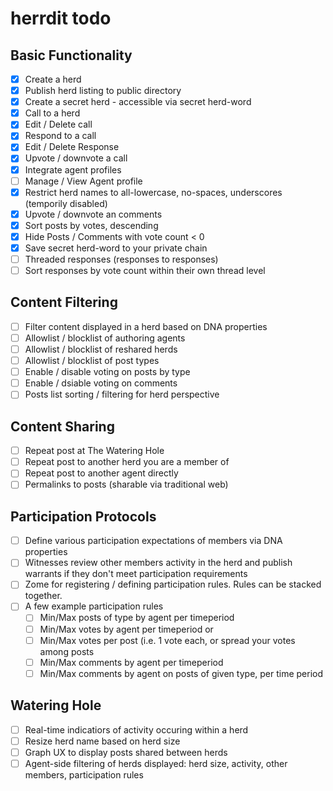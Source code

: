 # herrdit todo

## Basic Functionality
- [x] Create a herd
- [x] Publish herd listing to public directory
- [x] Create a secret herd - accessible via secret herd-word
- [x] Call to a herd
- [x] Edit / Delete call
- [x] Respond to a call
- [x] Edit / Delete Response
- [x] Upvote / downvote a call
- [x] Integrate agent profiles
- [ ] Manage / View Agent profile
- [x] Restrict herd names to all-lowercase, no-spaces, underscores (temporily disabled)
- [x] Upvote / downvote an comments
- [x] Sort posts by votes, descending
- [x] Hide Posts / Comments with vote count < 0
- [x] Save secret herd-word to your private chain
- [ ] Threaded responses (responses to responses)
- [ ] Sort responses by vote count within their own thread level 

## Content Filtering 
- [ ] Filter content displayed in a herd based on DNA properties
- [ ] Allowlist / blocklist of authoring agents
- [ ] Allowlist / blocklist of reshared herds
- [ ] Allowlist / blocklist of post types
- [ ] Enable / disable voting on posts by type
- [ ] Enable / dsiable voting on comments
- [ ] Posts list sorting / filtering for herd perspective

## Content Sharing
- [ ] Repeat post at The Watering Hole
- [ ] Repeat post to another herd you are a member of
- [ ] Repeat post to another agent directly
- [ ] Permalinks to posts (sharable via traditional web)

## Participation Protocols
- [ ] Define various participation expectations of members via DNA properties
- [ ] Witnesses review other members activity in the herd and publish warrants if they don't meet participation requirements
- [ ] Zome for registering / defining participation rules. Rules can be stacked together.
- [ ] A few example participation rules
  - [ ] Min/Max posts of type by agent per timeperiod
  - [ ] Min/Max votes by agent per timeperiod or
  - [ ] Min/Max votes per post (i.e. 1 vote each, or spread your votes among posts
  - [ ] Min/Max comments by agent per timeperiod
  - [ ] Min/Max comments by agent on posts of given type, per time period

## Watering Hole
- [ ] Real-time indicatiors of activity occuring within a herd
- [ ] Resize herd name based on herd size
- [ ] Graph UX to display posts shared between herds
- [ ] Agent-side filtering of herds displayed: herd size, activity, other members, participation rules